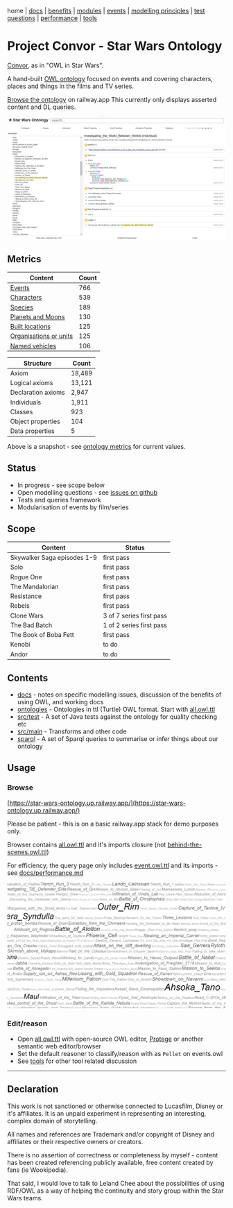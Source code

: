 home |
[docs](docs/) |
[benefits](docs/benefits.md) |
[modules](docs/modularisation.md) |
[events](docs/events.md) |
[modelling principles](docs/modelling-principles.md) |
[test questions](docs/test-questions.md) |
[performance](docs/performance.md) |
[tools](docs/tools.md)

# Project Convor - Star Wars Ontology

[Convor](http://star-wars-ontology.up.railway.app/classes/-1326117872/), as in "OWL in Star Wars".

A hand-built [OWL ontology](docs/benefits.md) focused on events and covering characters, places and things in the films and TV series.

[Browse the ontology](https://star-wars-ontology.up.railway.app/) on railway.app
This currently only displays asserted content and DL queries.

[![Investigating_the_World_Between_Worlds](docs/ontology-browser.png)](http://star-wars-ontology.up.railway.app/individuals/1184063215/)

## Metrics

| Content                                                                                                                  | Count |
|--------------------------------------------------------------------------------------------------------------------------|-------|
| [Events](http://star-wars-ontology.up.railway.app/dlquery/?expression=Event&syntax=man)                                   | 766   |
| [Characters](http://star-wars-ontology.up.railway.app/dlquery/?expression=Being+or+Droid&syntax=man)                      | 539   |
| [Species](https://star-wars-ontology.up.railway.app/dlquery/?expression=Living_thing&syntax=man&query=descendants)        | 189   |
| [Planets and Moons](http://star-wars-ontology.up.railway.app/dlquery/?expression=Planet+or+Moon&syntax=man)               | 130   |
| [Built locations](http://star-wars-ontology.up.railway.app/dlquery/?expression=Built_Location+and+not+Vehicle&syntax=man) | 125   |
| [Organisations or units](http://star-wars-ontology.up.railway.app/dlquery/?expression=Organisation&syntax=man)            | 125   |
| [Named vehicles](http://star-wars-ontology.up.railway.app/dlquery/?expression=Vehicle&syntax=man)                         | 106   |

| Structure             | Count  |
|-----------------------|--------|
| Axiom                 | 18,489 |
| Logical axioms        | 13,121 |
| Declaration axioms    | 2,947  |
| Individuals           | 1,911  |
| Classes               | 923    |
| Object properties     | 104    |
| Data properties       | 5      |

Above is a snapshot - see [ontology metrics](http://star-wars-ontology.up.railway.app/ontologies/) for current values.

## Status

* In progress - see scope below
* Open modelling questions - see [issues on github](https://github.com/nickdrummond/star-wars-ontology/issues)
* Tests and queries framework
* Modularisation of events by film/series

## Scope

| Content                     | Status                    |
|-----------------------------|---------------------------|
| Skywalker Saga episodes 1-9 | first pass                |
| Solo                        | first pass                |
| Rogue One                   | first pass                |
| The Mandalorian             | first pass                |
| Resistance                  | first pass                |
| Rebels                      | first pass                |  
| Clone Wars                  | 3 of 7 series first pass  |
| The Bad Batch               | 1 of 2 series first pass  |
| The Book of Boba Fett       | first pass                |
| Kenobi                      | to do                     |
| Andor                       | to do                     |

## Contents

* [docs](docs/) - notes on specific modelling issues, discussion of the benefits of using OWL, and working docs
* [ontologies](ontologies/) - Ontologies in ttl (Turtle) OWL format. Start with [all.owl.ttl](ontologies/all.owl.ttl)
* [src/test](https://github.com/nickdrummond/star-wars-ontology/tree/master/src/test) - A set of Java tests against the ontology for quality checking etc
* [src/main](https://github.com/nickdrummond/star-wars-ontology/tree/master/src/main) - Transforms and other code
* [sparql](sparql/) - A set of Sparql queries to summarise or infer things about our ontology

## Usage

### Browse

[https://star-wars-ontology.up.railway.app/](https://star-wars-ontology.up.railway.app/)

Please be patient - this is on a basic railway.app stack for demo purposes only.

Browser contains [all.owl.ttl](ontologies/all.owl.ttl) and it's imports closure
(not [behind-the-scenes.owl.ttl](ontologies/behind-the-scenes.owl.ttl))

For efficiency, the query page only includes [event.owl.ttl](ontologies/events.owl.ttl) and
its imports - see [docs/performance.md](docs/performance.md)

[![Cloud view of individuals by usage](docs/cloud.png)](http://star-wars-ontology.up.railway.app/clouds/individuals)


### Edit/reason
* Open [all.owl.ttl](ontologies/all.owl.ttl) with open-source OWL editor, [Protege](https://protege.stanford.edu/) or
  another semantic web editor/browser
* Set the default reasoner to classify/reason with as `Pellet` on events.owl
* See [tools](docs/tools.md) for other tool related discussion

---

## Declaration

This work is not sanctioned or otherwise connected to Lucasfilm, Disney or it's affiliates. It is an unpaid experiment
in representing an interesting, complex domain of storytelling.

All names and references are Trademark and/or copyright of Disney and affiliates or their respective owners or creators.

There is no assertion of correctness or completeness by myself - content has been created referencing publicly
available, free content created by fans (ie Wookipedia).

That said, I would love to talk to Leland Chee about the possibilities of using RDF/OWL as a way of helping the
continuity and story group within the Star Wars teams.
